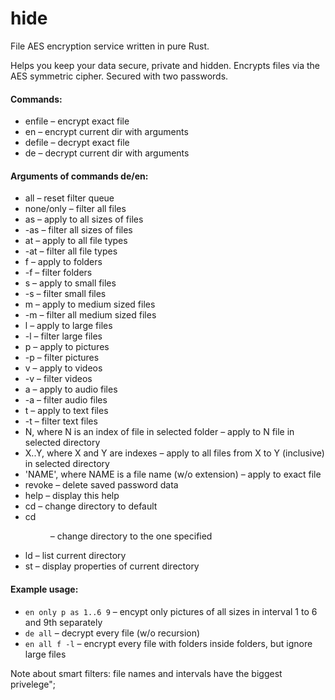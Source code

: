 # hide
File AES encryption service written in pure Rust.

Helps you keep your data secure, private and hidden.
Encrypts files via the AES symmetric cipher.
Secured with two passwords.

#### Commands:
* enfile <path> – encrypt exact file
* en <arguments> – encrypt current dir with arguments
* defile <path> – decrypt exact file
* de <arguments> – decrypt current dir with arguments

#### Arguments of commands de/en:
* all – reset filter queue
* none/only – filter all files
* as – apply to all sizes of files
* -as – filter all sizes of files
* at – apply to all file types
* -at – filter all file types
* f – apply to folders
* -f – filter folders
* s – apply to small files
* -s – filter small files
* m – apply to medium sized files
* -m – filter all medium sized files
* l – apply to large files
* -l – filter large files
* p – apply to pictures
* -p – filter pictures
* v – apply to videos
* -v – filter videos
* a – apply to audio files
* -a – filter audio files
* t – apply to text files
* -t – filter text files
* N, where N is an index of file in selected folder – apply to N file in selected directory
* X..Y, where X and Y are indexes – apply to all files from X to Y (inclusive) in selected directory
* 'NAME', where NAME is a file name (w/o extension) – apply to exact file
* revoke – delete saved password data
* help – display this help
* cd – change directory to default
* cd <dir> – change directory to the one specified
* ld – list current directory
* st – display properties of current directory

#### Example usage: 
 * `en only p as 1..6 9` – encypt only pictures of all sizes in interval 1 to 6 and 9th separately
 * `de all` – decrypt every file (w/o recursion)
 * `en all f -l` – encrypt every file with folders inside folders, but ignore large files
 
Note about smart filters: file names and intervals have the biggest privelege";
